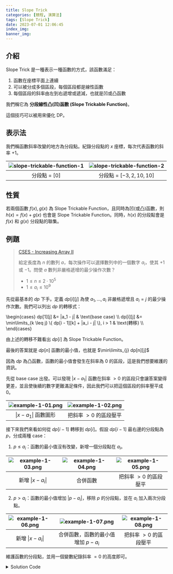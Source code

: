 ```yaml
---
title: Slope Trick
categories: [競程, 演算法]
tags: [Slope Trick]
date: 2023-07-01 12:06:45
index_img:
banner_img:
---
```


## 介紹

Slope Trick 是一種表示一種函數的方式，該函數滿足：

1. 函數在座標平面上連續
2. 可以被分成多個區段，每個區段都是線性函數
3. 每個區段的斜率由左到右遞增或遞減，也就是凹或凸函數

我們稱它為 **分段線性凸(凹)函數 \(Slope Trickable Function\)**。

這個技巧可以被用來優化 DP。

## 表示法

我們稱函數斜率改變的地方為分段點。紀錄分段點的 $x$ 座標，每次代表函數的斜率 $+1$。

| ![slope-trickable-function-1](slope-trickable-function-1.png) | ![slope-trickable-function-2](slope-trickable-function-2.png) |
| :----: | :----: |
| 分段點 = $[0]$ | 分段點 = $[-3, 2, 10, 10]$ |

## 性質

若兩個函數 $f(x), g(x)$ 為 Slope Trickable Function，且同時為凹(或凸)函數，則 $h(x) = f(x) + g(x)$ 也會是 Slope Trickable Function。同時，$h(x)$ 的分段點會是 $f(x)$ 和 $g(x)$ 分段點的聯集。

## 例題

> [CSES - Increasing Array II](https://cses.fi/problemset/task/2132)
>
> 給定長度為 $n$ 的數列 $a$，每次操作可以選擇數列中的一個數字 $a_i$，使其 $+1$ 或 $-1$。問使 $a$ 數列非嚴格遞增的最少操作次數？
>
> - $1 \leq n \leq 2 \cdot 10^5$
> - $1 \leq a_i \leq 10^9$

先從最基本的 $dp$ 下手。定義 $dp[i][j]$ 為使 $a_1, \dots, a_i$ 非嚴格遞增且 $a_i = j$ 的最少操作次數。我們可以列出 $dp$ 的轉移式：

\begin{cases}
dp[1][j] &= |a_1 - j| & \text{base case} \\\\
dp[i][j] &= \min\limits_{k \leq j} \\{ dp[i - 1][k] + |a_i - j| \\}, i > 1 & \text{轉移} \\\\
\end{cases}

由上述的轉移不難看出 $dp[i]$ 為 Slope Trickable Function。

最後的答案就是 $dp[n]$ 函數的最小值，也就是 $\min\limits_{j} dp[n][j]$

因為 $dp$ 為凸函數，函數的最小值會發生在斜率為 $0$ 的區段，這是我們想要維護的資訊。

先從 base case 出發。可以發現 $|x - a_1|$ 函數在斜率 $> 0$ 的區段只會讓答案變得更差，並且使後續的數字更難滿足條件，因此我們可以把這個區段的斜率壓平成 $0$。

| ![example-1-01.png](example-1-01.png) | ![example-1-02.png](example-1-02.png) |
| :----: | :----: |
| $\|x - a_1\|$ 函數圖形 | 把斜率 $> 0$ 的區段壓平 |

接下來我們來看如何從 $dp[i - 1]$ 轉移到 $dp[i]$。假設 $dp[i - 1]$ 最右邊的分段點為 $p$，分成兩種 case：

1. $p \leq a_i$：函數的最小值沒有改變，新增一個分段點在 $a_i$。

| ![example-1-03.png](example-1-03.png) | ![example-1-04.png](example-1-04.png) | ![example-1-05.png](example-1-05.png) |
| :----: | :----: | :----: |
| 新增 $\|x - a_i\|$ | 合併函數 | 把斜率 $> 0$ 的區段壓平 |

2. $p > a_i$：函數的最小值增加 $|p - a_i|$，移除 $p$ 的分段點，並在 $a_i$ 加入兩次分段點。

| ![example-1-06.png](example-1-06.png) | ![example-1-07.png](example-1-07.png) | ![example-1-08.png](example-1-08.png) |
| :----: | :----: | :----: |
| 新增 $\|x - a_i\|$ | 合併函數，函數的最小值增加 $p - a_i$ | 把斜率 $> 0$ 的區段壓平 |

維護函數的分段點，並用一個變數紀錄斜率 $= 0$ 的高度即可。

<details><summary>Solution Code</summary>
```cpp
#include <bits/stdc++.h>
using namespace std;

int main() {
	ios::sync_with_stdio(false);
	cin.tie(0);
	int n;
	cin >> n;
	priority_queue<int> pq;
	long long ans = 0;
	for(int i = 0; i < n; i++) {
		int x;
		cin >> x;
		if(pq.empty() || x > pq.top()) {
			pq.push(x);
		} else {
			ans += pq.top() - x;
			pq.pop();
			pq.push(x);
			pq.push(x);
		}
	}
	cout << ans << "\n";
	return 0;
}
```
</details>

## Exercises

1. [CF 713C - Sonya and Problem Wihtout a Legend](https://codeforces.com/contest/713/problem/C)
2. [ARC070 E - NarrowRectangles](https://atcoder.jp/contests/arc070/tasks/arc070_c)

## References

1. [https://codeforces.com/blog/entry/47094?#comment-315161](https://codeforces.com/blog/entry/47094?#comment-315161)
2. [maspypy - Slope Trick](https://maspypy.com/slope-trick-1-%E8%A7%A3%E8%AA%AC%E7%B7%A8)
